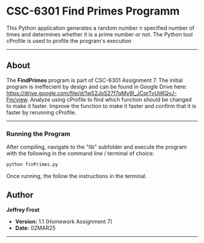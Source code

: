 # CSC-6301 Find Primes Programm

This Python application generates a random number n specified number of times and determines whether it is a prime number or not.  The Python tool cProfile is used to profile the program's execution

---

## About

The **FindPrimes** program is part of CSC-6301 Assignment 7.  The initial program is ineffecient by design and can be found in Google Drive here:  https://drive.google.com/file/d/1w52JoS27f7qMv9I_JCqrTvUiiKQvJ-Fm/view.  Analyze using cProfile to find which function should be changed to make it faster.  Improve the function to make it faster and confirm that it is faster by rerunning cProfile.

---

### Running the Program

After compiling, navigate to the "lib" subfolder and execute the program with the following in the command line / terminal of choice:

```bash
python finPrimes.py
```
Once running, the follow the instructions in the terminal.

## Author

**Jeffrey Frost**

- **Version:** 1.1 (Homework Assignment 7)
- **Date:** 02MAR25

---